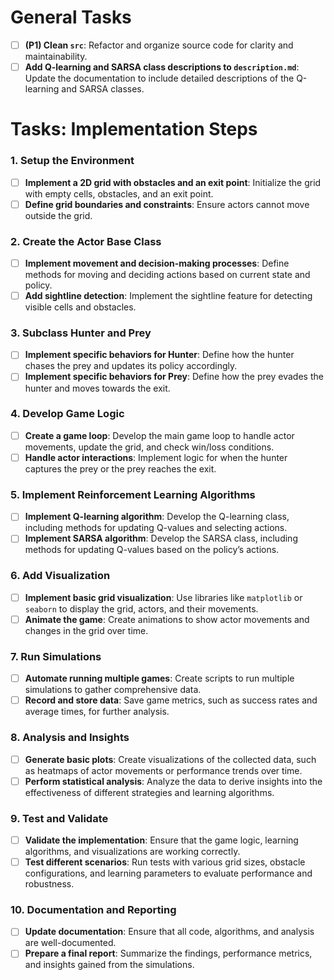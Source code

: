 # General Tasks

- [ ] **(P1) Clean `src`**: Refactor and organize source code for clarity and maintainability.
- [ ] **Add Q-learning and SARSA class descriptions to `description.md`**: Update the documentation to include detailed descriptions of the Q-learning and SARSA classes.

# Tasks: Implementation Steps

### 1. Setup the Environment
- [ ] **Implement a 2D grid with obstacles and an exit point**: Initialize the grid with empty cells, obstacles, and an exit point.
- [ ] **Define grid boundaries and constraints**: Ensure actors cannot move outside the grid.

### 2. Create the Actor Base Class
- [ ] **Implement movement and decision-making processes**: Define methods for moving and deciding actions based on current state and policy.
- [ ] **Add sightline detection**: Implement the sightline feature for detecting visible cells and obstacles.

### 3. Subclass Hunter and Prey
- [ ] **Implement specific behaviors for Hunter**: Define how the hunter chases the prey and updates its policy accordingly.
- [ ] **Implement specific behaviors for Prey**: Define how the prey evades the hunter and moves towards the exit.

### 4. Develop Game Logic
- [ ] **Create a game loop**: Develop the main game loop to handle actor movements, update the grid, and check win/loss conditions.
- [ ] **Handle actor interactions**: Implement logic for when the hunter captures the prey or the prey reaches the exit.

### 5. Implement Reinforcement Learning Algorithms
- [ ] **Implement Q-learning algorithm**: Develop the Q-learning class, including methods for updating Q-values and selecting actions.
- [ ] **Implement SARSA algorithm**: Develop the SARSA class, including methods for updating Q-values based on the policy’s actions.

### 6. Add Visualization
- [ ] **Implement basic grid visualization**: Use libraries like `matplotlib` or `seaborn` to display the grid, actors, and their movements.
- [ ] **Animate the game**: Create animations to show actor movements and changes in the grid over time.

### 7. Run Simulations
- [ ] **Automate running multiple games**: Create scripts to run multiple simulations to gather comprehensive data.
- [ ] **Record and store data**: Save game metrics, such as success rates and average times, for further analysis.

### 8. Analysis and Insights
- [ ] **Generate basic plots**: Create visualizations of the collected data, such as heatmaps of actor movements or performance trends over time.
- [ ] **Perform statistical analysis**: Analyze the data to derive insights into the effectiveness of different strategies and learning algorithms.

### 9. Test and Validate
- [ ] **Validate the implementation**: Ensure that the game logic, learning algorithms, and visualizations are working correctly.
- [ ] **Test different scenarios**: Run tests with various grid sizes, obstacle configurations, and learning parameters to evaluate performance and robustness.

### 10. Documentation and Reporting
- [ ] **Update documentation**: Ensure that all code, algorithms, and analysis are well-documented.
- [ ] **Prepare a final report**: Summarize the findings, performance metrics, and insights gained from the simulations.